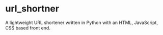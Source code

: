 # url_shortner
A lightweight URL shortener written in Python with an HTML, JavaScript, CSS based front end.
